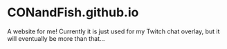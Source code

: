 # CONandFish.github.io

A website for me! Currently it is just used
for my Twitch chat overlay, but it will eventually be more than that...